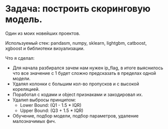 # Задача: построить скоринговую модель.
Один из моих новейших проектов.

Используемый стек: pandasm, numpy, sklearn, lightgbm, catboost, xgboost и библиотеки визуализации.

Что я сделал:
- Для начала разбирался зачем нам нужен ip_flag, в итоге выяснилось что все значение с 1 будет сложно предсказать в пределах одной модели.
- Удалял колонки с большим кол-во пропусков и с высокой кореляцией.
- Поработал с кодами и object признаками и закодировал их.
- Удалил выбросы принципом:
  - Lower Bound: (Q1 - 1.5 * IQR)
  - Upper Bound: (Q3 + 1.5 * IQR)
- Обучение, подбор модели, подбор параметров, удаление малозначимых фич.
